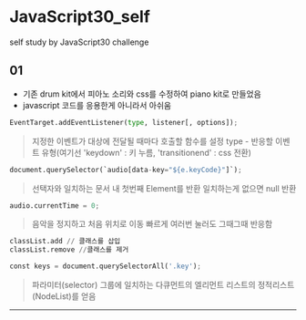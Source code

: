 # JavaScript30_self
 self study by JavaScript30 challenge
 
## 01
- 기존 drum kit에서 피아노 소리와 css를 수정하여 piano kit로 만들었음
- javascript 코드를 응용한게 아니라서 아쉬움 

```python
EventTarget.addEventListener(type, listener[, options]);
```
> 지정한 이벤트가 대상에 전달될 때마다 호출할 함수를 설정
> type - 반응할 이벤트 유형(여기선 'keydown' : 키 누름, 'transitionend' : css 전환)

```python
document.querySelector(`audio[data-key="${e.keyCode}"]`);
```
> 선택자와 일치하는 문서 내 첫번째 Element를 반환
> 일치하는게 없으면 null 반환

```python
audio.currentTime = 0;
```
> 음악을 정지하고 처음 위치로 이동
> 빠르게 여러번 눌러도 그때그때 반응함

```python
classList.add // 클래스를 삽입
classList.remove //클래스를 제거
```

```python
const keys = document.querySelectorAll('.key');
```
> 파라미터(selector) 그룹에 일치하는 다큐먼트의 엘리먼트 리스트의 정적리스트(NodeList)를 얻음 

***
